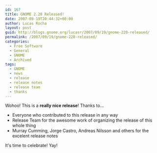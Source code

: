 ```yaml
---
id: 167
title: GNOME 2.20 Released!
date: 2007-09-19T20:44:32+00:00
author: Lucas Rocha
layout: post
guid: http://blogs.gnome.org/lucasr/2007/09/19/gnome-220-released/
permalink: /2007/09/19/gnome-220-released/
categories:
  - Free Software
  - General
  - GNOME
  - Archived
tags:
  - GNOME
  - news
  - release
  - release notes
  - release team
  - thanks
---
```

Wohoo! This is a **really nice release**! Thanks to...

  * Everyone who contributed to this release in any way
  * Release Team for the awesome work of organizing the release of this whole
  thing
  * Murray Cumming, Jorge Castro, Andreas Nilsson and others for the excelent
  release notes

It's time to celebrate! Yay!
